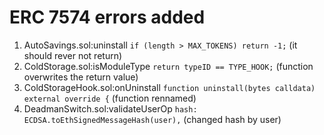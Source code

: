

# ERC 7574 errors added

1. AutoSavings.sol:uninstall `if (length > MAX_TOKENS) return -1;` (it should rever not return)
2. ColdStorage.sol:isModuleType `return typeID == TYPE_HOOK;` (function overwrites the return value)
3. ColdStorageHook.sol:onUninstall `function uninstall(bytes calldata) external override {` (function rennamed)
4. DeadmanSwitch.sol:validateUserOp `hash: ECDSA.toEthSignedMessageHash(user),` (changed hash by user)